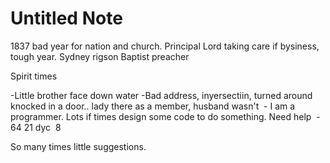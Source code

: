 # Untitled Note

1837 bad year for nation and church.
Principal Lord taking care if bysiness, tough year. Sydney rigson Baptist preacher

Spirit times

\-Little brother face down water
\-Bad address, inyersectiin, turned around knocked in a door.. lady there as a member, husband wasn't 
\- I am a programmer. Lots if times design some code to do something. Need help 
\- 64 21 dyc 
8

So many times little suggestions.
